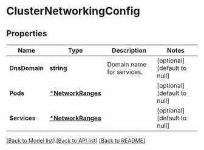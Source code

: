 # ClusterNetworkingConfig

## Properties
Name | Type | Description | Notes
------------ | ------------- | ------------- | -------------
**DnsDomain** | **string** | Domain name for services. | [optional] [default to null]
**Pods** | [***NetworkRanges**](NetworkRanges.md) |  | [optional] [default to null]
**Services** | [***NetworkRanges**](NetworkRanges.md) |  | [optional] [default to null]

[[Back to Model list]](../README.md#documentation-for-models) [[Back to API list]](../README.md#documentation-for-api-endpoints) [[Back to README]](../README.md)


